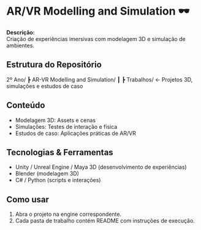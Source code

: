 # AR/VR Modelling and Simulation 🕶️

**Descrição:**  
Criação de experiências imersivas com modelagem 3D e simulação de ambientes.

## Estrutura do Repositório
2º Ano/
┣ AR-VR Modelling and Simulation/
┃ ┣ Trabalhos/ ← Projetos 3D, simulações e estudos de caso

## Conteúdo
- Modelagem 3D: Assets e cenas
- Simulações: Testes de interação e física
- Estudos de caso: Aplicações práticas de AR/VR

## Tecnologias & Ferramentas
- Unity / Unreal Engine / Maya 3D (desenvolvimento de experiências)
- Blender (modelagem 3D)
- C# / Python (scripts e interações)

## Como usar
1. Abra o projeto na engine correspondente.
2. Cada pasta de trabalho contém README com instruções de execução.
